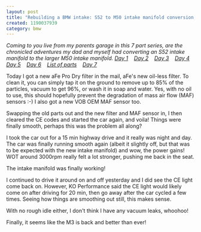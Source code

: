 ```yaml
---
layout: post
title: "Rebuilding a BMW intake: S52 to M50 intake manifold conversion, day 7"
created: 1190037939
category: bmw
---
```

<em>Coming to you live from my parents garage in this 7 part series, are the chronicled adventures my dad and myself had converting an S52 intake manifold to the larger M50 intake manifold.
<a href="http://tedserbinski.com/2007/08/04/rebuilding-bmw-intake-s52-m50-intake-manifold-conversion-day-1">Day 1</a>&nbsp;&nbsp;&nbsp; <a href="http://tedserbinski.com/2007/08/11/rebuilding-bmw-intake-s52-m50-intake-manifold-conversion-day-2">Day 2</a>&nbsp;&nbsp;&nbsp; <a href="http://tedserbinski.com/2007/08/17/rebuilding-bmw-intake-s52-m50-intake-manifold-conversion-day-3">Day 3</a>&nbsp;&nbsp;&nbsp; <a href="http://tedserbinski.com/2007/08/18/rebuilding-bmw-intake-s52-m50-intake-manifold-conversion-day-4">Day 4</a>&nbsp;&nbsp;&nbsp; <a href="http://tedserbinski.com/2007/08/23/rebuilding-bmw-intake-s52-m50-intake-manifold-conversion-day-5">Day 5</a>&nbsp;&nbsp;&nbsp; <a href="http://tedserbinski.com/2007/08/30/rebuilding-bmw-intake-s52-m50-intake-manifold-conversion-day-6">Day 6</a>&nbsp;&nbsp;&nbsp; <a href="http://tedserbinski.com/2007/08/31/rebuilding-bmw-intake-s52-m50-intake-manifold-conversion-list-parts">List of parts</a>&nbsp;&nbsp;&nbsp; <a href="http://tedserbinski.com/2007/09/17/rebuilding-bmw-intake-s52-m50-intake-manifold-conversion-day-7">Day 7</a></em>

Today I got a new aFe Pro Dry filter in the mail, aFe's new oil-less filter. To clean it, you can simply tap it on the ground to remove up to 85% of the particles, vacuum to get 96%, or wash it in soap and water. Yes, with no oil to use, this should hopefully prevent the degradation of mass air flow (MAF) sensors :-) I also got a new VOB OEM MAF sensor too.

Swapping the old parts out and the new filter and MAF sensor in, I then cleared the CE codes and started the car again, and voila! Things were finally smooth, perhaps this was the problem all along?

I took the car out for a 15 min highway drive and it really was night and day. The car was finally running smooth again (albeit it slightly off, but that was to be expected with the new intake manifold) and wow, the power gains! WOT around 3000rpm really felt a lot stronger, pushing me back in the seat.

The intake manifold was finally working!

I continued to drive it around on and off yesterday and I did see the CE light come back on. However, KO Performance said the CE light would likely come on after driving for 20 min, then go away after the car cycled a few times. Seeing how things are smoothing out still, this makes sense.

With no rough idle either, I don't think I have any vacuum leaks, whoohoo!

Finally, it seems like the M3 is back and better than ever!
